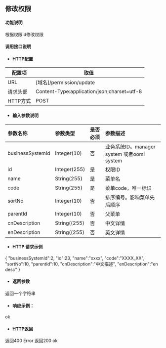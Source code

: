## 修改权限

#### 功能说明

根据权限id修改权限

#### 调用接口说明

* #### HTTP配置

| 配置项 | 取值 |
| --- | --- |
| URL | \[域名\]/permission/update|
| 请求头部 | Content-Type:application/json;charset=utf-8 |
| HTTP方式 | POST|

* #### 输入参数说明


| 参数名称 | 参数类型 | 是否必须 | 参数描述 |
| :--- | :--- | :--- | :--- |
| businessSystemId| Integer\(10\) | 否 | 业务系统ID。manager system 或者oomi system|
| id | Integer\(255\) | 是 | 权限ID|
|name |String\(255\) | 是 | 菜单名|
| code| String\(255\)| 是 | 菜单code，唯一标识|
| sortNo|Integer\(10\) | 否 | 排序编号。影响菜单先后顺序|
| parentId| Integer(10)| 否 | 父菜单|
| cnDescription|String\((255\) | 否 | 中文详情|
| enDescription| String\((255\)| 否 | 英文详情|



* #### HTTP 请求示例
{
    "businessSystemId":2,
    "id":23,
    "name":"xxxx",
    "code":"XXXX_XX",
    "sortNo":10,
    "parentId":10,
    "cnDescription":"中文描述",
    "enDescription":"en desc"
}


* #### 返回参数
返回一个字符串


* #### 响应示例：
ok


* #### HTTP返回

返回400  Error
返回200 ok








